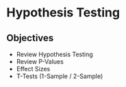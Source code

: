 # Hypothesis Testing
## Objectives
- Review Hypothesis Testing
- Review P-Values
- Effect Sizes
- T-Tests (1-Sample / 2-Sample)